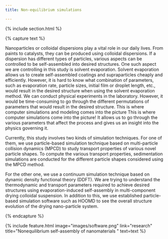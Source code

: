 ```yaml
---
title: Non-equilibrium simulations

---
```


{% include section.html %}
<!--  -->
{% capture text %}

<!-- Add text -->
Nanoparticles or colloidal dispersions play a vital role in our daily lives. From paints to catalysts, they can be produced using colloidal dispersions. If a dispersion has different types of particles, various aspects can be controlled to be self-assembled into desired structures. One such aspect we are controlling in this study is solvent evaporation. Solvent evaporation allows us to create self-assembled coatings and supraparticles cheaply and efficiently. However, it is hard to know what combination of parameters, such as evaporation rate, particle sizes, initial film or droplet length, etc., would result in the desired structure when using the solvent evaporation method. We can conduct physical experiments in the laboratory. However, it would be time-consuming to go through the different permutations of parameters that would result in the desired structure. This is where computer simulations and modeling comes into the picture This is where computer simulations come into the picture! It allows us to go through the various parameters that affect the process and gives us an insight into the physics governing it. 

Currently, this study involves two kinds of simulation techniques. For one of them, we use particle-based simulation technique based on multi-particle collision dynamics (MPCD) to study transport properties of various novel particle shapes. To compute the various transport properties, sedimentation simulations are conducted for the different particle shapes considered using the MPCD method.

For the other one, we use a continuum simulation technique based on dynamic density functional theory (DDFT). We are trying to understand the thermodynamic and transport parameters required to achieve desired structures using evaporation-induced self-assembly in multi-component drying colloidal suspension. In addition to this, we use established particle-based simulation software such as HOOMD to see the overall structure evolution of the drying nano-particle system.

{% endcapture %}

{%
  include feature.html
  image="images/software.png"
  link="research"
  title="Nonequilibrium self-assembly of nanomaterials "
  text=text
%}
<!--  -->

